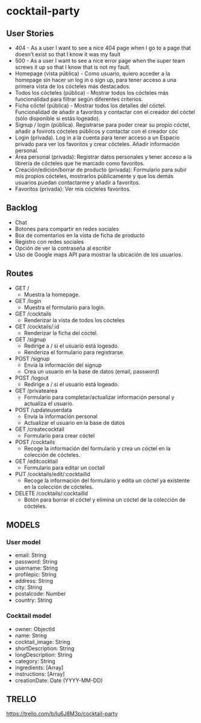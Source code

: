 # cocktail-party

## User Stories

* 404 - As a user I want to see a nice 404 page when I go to a page that doesn’t exist so that I know it was my fault
* 500 - As a user I want to see a nice error page when the super team screws it up so that I know that is not my fault.
* Homepage (vista pública) - Como usuario, quiero acceder a la homepage sin hacer un log in o sign up, para tener acceso a una primera vista de los cócteles más destacados. 
* Todos los cócteles (pública) - Mostrar todos los cócteles más funcionalidad para filtrar según diferentes criterios.
* Ficha cóctel (pública) - Mostrar todos los detalles del cóctel. Funcionalidad de añadir a favoritos y contactar con el creador del cóctel (sólo disponible si estás logeado). 
* Signup / login (pública). Registrarse para poder crear su propio cóctel, añadir a fovirots cócteles públicos y contactar con el creador cóc
* Login (privada). Log in a la cuenta para tener acceso a un Espacio privado para ver los favoritos y crear cócteles. Añadir información personal. 
* Área personal (privada): Registrar datos personales y tener acceso a la librería de cócteles que he marcado como favoritos. 
* Creación/edición/borrar de producto (privada): Formulario para subir mis propios cócteles, mostrarlos públicamente y que los demás usuarios puedan contactarme y añadir a favoritos. 
* Favoritos (privada): Ver mis cócteles favoritos. 

## Backlog
* Chat
* Botones para compartir en redes sociales
* Box de comentarios en la vista de ficha de producto
* Registro con redes sociales
* Opción de ver la contraseña al escribir
* Uso de Google maps API para mostrar la ubicación de los usuarios. 

## Routes

* GET /
    * Muestra la homepage.
* GET /login
    * Muestra el formulario para login.
* GET /cocktails
    * Renderizar la vista de todos los cócteles
* GET /cocktails/:id
    * Renderizar la ficha del cóctel. 
* GET /signup
    * Redirige a / si el usuario está logeado. 
    * Renderiza el formulario para registrarse. 
* POST /signup
    * Envía la información del signup 
    * Crea un usuario en la base de datos (email, password) 
* POST /logout
    * Redirige a / si el usuario está logeado. 
* GET /privatearea
    * Formulario para completar/actualizar información personal y actualiza el usuario.
* POST /updateuserdata
    * Envía la información personal
    * Actualizar el usuario en la base de datos
* GET /createcocktail
    * Formulario para crear cóctel
* POST /cocktails
    * Recoge la información del formulario y crea un cóctel en la colección de cócteles.
* GET /editcocktail
    * Formulario para editar un coctail
* PUT /cocktails/edit/:cocktailId
    * Recoge la información del formulario y edita un cóctel ya existente en la colección de cócteles.
* DELETE /cocktails/:cocktailId
    * Botón para borrar el cóctel y elimina un cóctel de la colección de cócteles. 

## MODELS

### User model

* email: String
* password: String
* username: String
* profilepic: String
* address: String
* city: String
* postalcode: Number
* country: String

### Cocktail model

* owner: ObjectId<User>
* name: String
* cocktail_image: String
* shortDescription: String
* longDescription: String
* category: String
* ingredients: [Array]
* instructions: [Array]
* creationDate: Date (YYYY-MM-DD)


## TRELLO
https://trello.com/b/lu6J8M3p/cocktail-party
